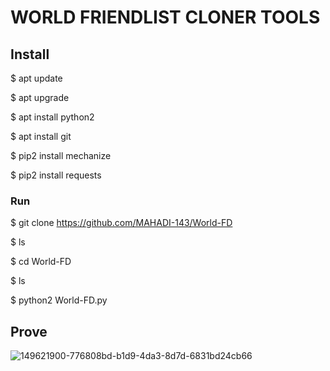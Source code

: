 # WORLD FRIENDLIST CLONER TOOLS

## Install
$ apt update

$ apt upgrade

$ apt install python2

$ apt install git

$ pip2 install mechanize

$ pip2 install requests
### Run
$ git clone https://github.com/MAHADI-143/World-FD

$ ls

$ cd World-FD

$ ls

$ python2 World-FD.py

## Prove
![149621900-776808bd-b1d9-4da3-8d7d-6831bd24cb66](https://user-images.githubusercontent.com/79738922/151651417-2d8ac70a-77e3-49b7-b19e-211007393318.jpeg)

